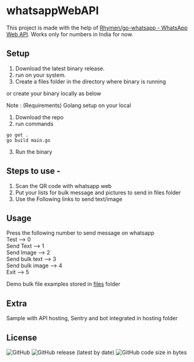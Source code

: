 # whatsappWebAPI

This project is made with the help of [Rhymen/go-whatsapp - WhatsApp Web API](https://github.com/Rhymen/go-whatsapp).
Works only for numbers in India for now.

## Setup

1. Download the latest binary release.  
2. run on your system.  
3. Create a files folder in the directory where binary is running

or create your binary locally as below

Note : (Requirements) Golang setup on your local 

1. Download the repo
2. run commands
```shell
go get .
go build main.go
````  
3. Run the binary

## Steps to use - 

1. Scan the QR code with whatsapp web
2. Put your lists for bulk message and pictures to send in files folder
3. Use the Following links to send text/image

## Usage

Press the following number to send message on whatsapp  
Test --> 0  
Send Text --> 1  
Send Image --> 2  
Send bulk text --> 3  
Send bulk image --> 4  
Exit --> 5  

Demo bulk file examples stored in [files](/files) folder

## Extra

Sample with API hosting, Sentry and bot integrated in hosting folder

## License

![GitHub](https://img.shields.io/github/license/Piyushhbhutoria/whatsappWebAPI?style=for-the-badge)
![GitHub release (latest by date)](https://img.shields.io/github/v/release/Piyushhbhutoria/whatsappWebAPI?style=for-the-badge)
![GitHub code size in bytes](https://img.shields.io/github/languages/code-size/Piyushhbhutoria/whatsappWebAPI?style=for-the-badge)
